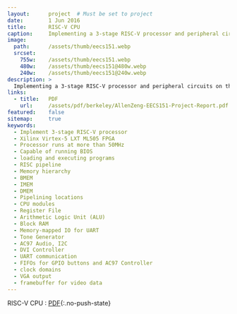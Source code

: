 ```yaml
---
layout:      project  # Must be set to project
date:        1 Jun 2016
title:       RISC-V CPU
caption:     Implementing a 3-stage RISC-V processor and peripheral circuits on the Xilinx Virtex-5 LXT ML505 FPGA.
image:
  path:      /assets/thumb/eecs151.webp
  srcset:
    755w:    /assets/thumb/eecs151.webp
    480w:    /assets/thumb/eecs151@480w.webp
    240w:    /assets/thumb/eecs151@240w.webp
description: >
  Implementing a 3-stage RISC-V processor and peripheral circuits on the Xilinx Virtex-5 LXT ML505 FPGA.
links:
  - title:   PDF
    url:     /assets/pdf/berkeley/AllenZeng-EECS151-Project-Report.pdf
featured:    false
sitemap:     true
keywords:
  - Implement 3-stage RISC-V processor
  - Xilinx Virtex-5 LXT ML505 FPGA
  - Processor runs at more than 50MHz
  - Capable of running BIOS
  - loading and executing programs
  - RISC pipeline
  - Memory hierarchy
  - BMEM
  - IMEM
  - DMEM
  - Pipelining locations
  - CPU modules
  - Register File
  - Arithmetic Logic Unit (ALU)
  - Block RAM
  - Memory-mapped IO for UART
  - Tone Generator
  - AC97 Audio, I2C
  - DVI Controller
  - UART communication
  - FIFOs for GPIO buttons and AC97 Controller
  - clock domains
  - VGA output
  - framebuffer for video data
---
```


RISC-V CPU
: [PDF](/assets/pdf/berkeley/AllenZeng-EECS151-Project-Report.pdf){:.no-push-state}

<object data="/assets/pdf/berkeley/AllenZeng-EECS151-Project-Report.pdf" width="100%" height="1000" type="application/pdf"></object>
